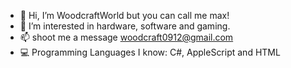 
- 👋 Hi, I’m WoodcraftWorld but you can call me max!
- 👀 I’m interested in hardware, software and gaming.
- 📫 shoot me a message woodcraft0912@gmail.com
- 💻 Programming Languages I know: C#, AppleScript and HTML
<!---
WoodcraftWorld/WoodcraftWorld is a ✨ special ✨ repository because its `README.md` (this file) appears on your GitHub profile.
You can click the Preview link to take a look at your changes.

- 🌱 I’m currently learning 
--->




